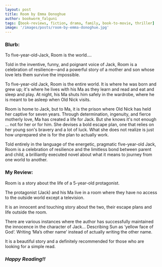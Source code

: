 ```yaml
---
layout: post
title: Room by Emma Donoghue
author: bookworm_falguni
tags: [book-reviews, fiction, drama, family, book-to-movie, thriller]
image: '/images/posts/room-by-emma-donoghue.jpg'
---
```

### **Blurb:**

To five-year-old-Jack, Room is the world....

Told in the inventive, funny, and poignant voice of Jack, Room is a celebration of resilience—and a powerful story of a mother and son whose love lets them survive the impossible.

To five-year-old Jack, Room is the entire world. It is where he was born and grew up; it's where he lives with his Ma as they learn and read and eat and sleep and play. At night, his Ma shuts him safely in the wardrobe, where he is meant to be asleep when Old Nick visits. 

Room is home to Jack, but to Ma, it is the prison where Old Nick has held her captive for seven years. Through determination, ingenuity, and fierce motherly love, Ma has created a life for Jack. But she knows it's not enough ... not for her or for him. She devises a bold escape plan, one that relies on her young son's bravery and a lot of luck. What she does not realize is just how unprepared she is for the plan to actually work. 

Told entirely in the language of the energetic, pragmatic five-year-old Jack, Room is a celebration of resilience and the limitless bond between parent and child, a brilliantly executed novel about what it means to journey from one world to another. 

### **My Review:**

Room is a story about the life of a 5-year-old protagonist.

The protagonist (Jack) and his Ma live in a room where they have no access to the outside world except a television.

It is an innocent and touching story about the two, their escape plans and life outside the room.

There are various instances where the author has successfully maintained the innocence in the character of Jack… Describing Sun as ‘yellow face of God‘. Writing ‘Ma’s other name’ instead of actually writing the other name.

It is a beautiful story and a definitely recommended for those who are looking for a simple read.

### ***Happy Reading!!***
